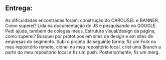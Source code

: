 ## Entrega:
As dificuldades encontradas foram: construção do CAROUSEL e BANNER. Como superei? Lida na documentação do JS e pesquisando no GOOGLE. Pedi ajuda, também de colegas meus.
Estrutura visual/design da página, como superei? Busquei por protótipos em sites de design e em sites de empresas do segmento. 
Subi o projeto da seguinte forma: fiz um Fork no meu repositório remoto, clonei no meu repositório local, criei uma Branch a partir do meu repositório local e fiz um push.
Posteriormente, fiz um merg.
